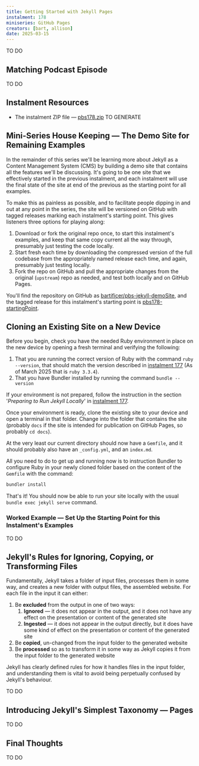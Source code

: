 ```yaml
---
title: Getting Started with Jekyll Pages
instalment: 178
miniseries: GitHub Pages
creators: [bart, allison]
date: 2025-03-15
---
```

TO DO

## Matching Podcast Episode

TO DO

## Instalment Resources

- The instalment ZIP file — [pbs178.zip](./assets/pbs178.zip) TO GENERATE

## Mini-Series House Keeping — The Demo Site for Remaining Examples

In the remainder of this series we'll be learning more about Jekyll as a Content Management System (CMS) by building a demo site that contains all the features we'll be discussing. It's going to be one site that we effectively started in the previous instalment, and each instalment will use the final state of the site at end of the previous as the starting point for all examples.

To make this as painless as possible, and to facilitate people dipping in and out at any point in the series, the site will be versioned on GitHub with tagged releases marking each instalment's starting point. This gives listeners three options for playing along:

1. Download or fork the original repo once, to start this instalment's examples, and keep that same copy current all the way through, presumably just testing the code locally.
2. Start fresh each time by downloading the compressed version of the full codebase from the appropriately named release each time, and again, presumably just testing locally.
3. Fork the repo on GitHub and pull the appropriate changes from the original (`upstream`) repo as needed, and test both locally and on GitHub Pages.

You'll find the repository on GitHub as [bartificer/pbs-jekyll-demoSite](https://github.com/bartificer/pbs-jekyll-demoSite), and the tagged release for this instalment's starting point is [pbs178-startingPoint](https://github.com/bartificer/pbs-jekyll-demoSite/releases/tag/pbs178-startingPoint).

## Cloning an Existing Site on a New Device

Before you begin, check you have the needed Ruby environment in place on the new device by opening a fresh terminal and verifying the following:

1. That you are running the correct version of Ruby with the command `ruby --version`, that should match the version described in [instalment 177](./pbs177) (As of March 2025 that is `ruby 3.3.4`).
2. That you have Bundler installed by running the command `bundle --version`

If your environment is not prepared, follow the instruction in the section '*Preparing to Run Jekyll Locally*' in [instalment 177](./pbs177).

Once your environment is ready, clone the existing site to your device and open a terminal in that folder. Change into the folder that contains the site (probably `docs` if the site is intended for publication on GitHub Pages, so probably `cd docs`).

At the very least our current directory should now have a `Gemfile`, and it should probably also have an `_config.yml`, and an `index.md`.

All you need to do to get up and running now is to instruction Bundler to configure Ruby in your newly cloned folder based on the content of the `Gemfile` with the command:

```sh
bundler install
```

That's it! You should now be able to run your site locally with the usual `bundle exec jekyll serve` command.

### Worked Example — Set Up the Starting Point for this Instalment's Examples

TO DO

## Jekyll's Rules for Ignoring, Copying, or Transforming Files

Fundamentally, Jekyll takes a folder of input files, processes them in some way, and creates a new folder with output files, the assembled website. For each file in the input it can either:

1. Be **excluded** from the output in one of two ways:
   1. **Ignored** — it does not appear in the output, and it does not have any effect on the presentation or content of the generated site
   2. **Ingested** — it does not appear in the output directly, but it does have some kind of effect on the presentation or content of the generated site
2. Be **copied**, un-changed from the input folder to the generated website
3. Be **processed** so as to transform it in some way as Jekyll copies it from the input folder to the generated website

Jekyll has clearly defined rules for how it handles files in the input folder, and understanding them is vital to avoid being perpetually confused by Jekyll's behaviour.

TO DO

## Introducing Jekyll's Simplest Taxonomy — Pages

TO DO

## Final Thoughts

TO DO
